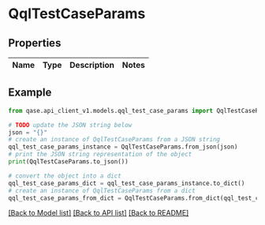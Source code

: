 # QqlTestCaseParams


## Properties

Name | Type | Description | Notes
------------ | ------------- | ------------- | -------------

## Example

```python
from qase.api_client_v1.models.qql_test_case_params import QqlTestCaseParams

# TODO update the JSON string below
json = "{}"
# create an instance of QqlTestCaseParams from a JSON string
qql_test_case_params_instance = QqlTestCaseParams.from_json(json)
# print the JSON string representation of the object
print(QqlTestCaseParams.to_json())

# convert the object into a dict
qql_test_case_params_dict = qql_test_case_params_instance.to_dict()
# create an instance of QqlTestCaseParams from a dict
qql_test_case_params_from_dict = QqlTestCaseParams.from_dict(qql_test_case_params_dict)
```
[[Back to Model list]](../README.md#documentation-for-models) [[Back to API list]](../README.md#documentation-for-api-endpoints) [[Back to README]](../README.md)


